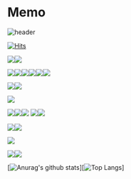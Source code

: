 # Memo

![header](https://capsule-render.vercel.app/api?type=wave&color=C3E5AE&height=300&section=header&text=Who%20am%20I%20?&fontSize=90)

[![Hits](https://hits.seeyoufarm.com/api/count/incr/badge.svg?url=https%3A%2F%2Fgithub.com%2FLimjaewoo-kor%2Fhit-counter&count_bg=%2379C83D&title_bg=%23555555&icon=&icon_color=%23E7E7E7&title=hits&edge_flat=false)](https://hits.seeyoufarm.com)



<img src="https://img.shields.io/badge/Oracle-F80000?style=for-the-badge&logo=Oracle&logoColor=white"><img src="https://img.shields.io/badge/MySQL-4479A1?style=for-the-badge&logo=MySQL&logoColor=white">

<img src="https://img.shields.io/badge/Java-02303A?style=for-the-badge&logo=Java&logoColor=white"><img src="https://img.shields.io/badge/HTML-000000?style=for-the-badge&logo=HTML&logoColor=white"><img src="https://img.shields.io/badge/CSS-02303A?style=for-the-badge&logo=CSS&logoColor=white"><img src="https://img.shields.io/badge/JavaScript-000000?style=for-the-badge&logo=JavaScript&logoColor=white"><img src="https://img.shields.io/badge/Thymeleaf-02303A?style=for-the-badge&logo=Thymeleaf&logoColor=white"><img src="https://img.shields.io/badge/NexaCro-000000?style=for-the-badge&logo=NexaCro&logoColor=white">

<img src="https://img.shields.io/badge/Maven-02303A?style=for-the-badge&logo=Maven&logoColor=white"><img src="https://img.shields.io/badge/Gradle-000000?style=for-the-badge&logo=Gradle&logoColor=white">

<img src="https://img.shields.io/badge/JetBrains-02303A?style=for-the-badge&logo=JetBrains&logoColor=white">

<img src="https://img.shields.io/badge/Ibatis-02303A?style=for-the-badge&logo=My-batis&logoColor=white"><img src="https://img.shields.io/badge/Mybatis-000000?style=for-the-badge&logo=My-batis&logoColor=white"><img src="https://img.shields.io/badge/Jpa-02303A?style=for-the-badge&logo=jpa&logoColor=white"> <img src="https://img.shields.io/badge/Spring-000000?style=for-the-badge&logo=Spring&logoColor=white"><img src="https://img.shields.io/badge/SpringBoot-02303A?style=for-the-badge&logo=SpringBoot&logoColor=white">

<img src="https://img.shields.io/badge/WAS-02303A?style=for-the-badge&logo=WAS&logoColor=white"><img src="https://img.shields.io/badge/Tomcat-000000?style=for-the-badge&logo=Tomcat&logoColor=white">

<img src="https://img.shields.io/badge/Linux-FCC624?style=for-the-badge&logo=Linux&logoColor=white">

<img src="https://img.shields.io/badge/Git-02303A?style=for-the-badge&logo=git&logoColor=white"><img src="https://img.shields.io/badge/Svn-000000?style=for-the-badge&logo=svn&logoColor=white">


[![Anurag's github stats](https://github-readme-stats.vercel.app/api?username=Limjaewoo-kor)][![Top Langs](https://github-readme-stats.vercel.app/api/top-langs/?username=Limjaewoo-kor&layout=compact)]
